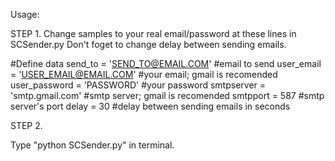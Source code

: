 Usage:

STEP 1.
Change samples to your real email/password at these lines in SCSender.py 
Don't foget to change delay between sending emails.

#Define data
send_to = 'SEND_TO@EMAIL.COM'       #email to send
user_email = 'USER_EMAIL@EMAIL.COM' #your email; gmail is recomended
user_password = 'PASSWORD'          #your password
smtpserver = 'smtp.gmail.com'       #smtp server; gmail is recomended
smtpport = 587                      #smtp server's port
delay = 30                          #delay between sending emails in seconds


STEP 2.

Type "python SCSender.py" in terminal.